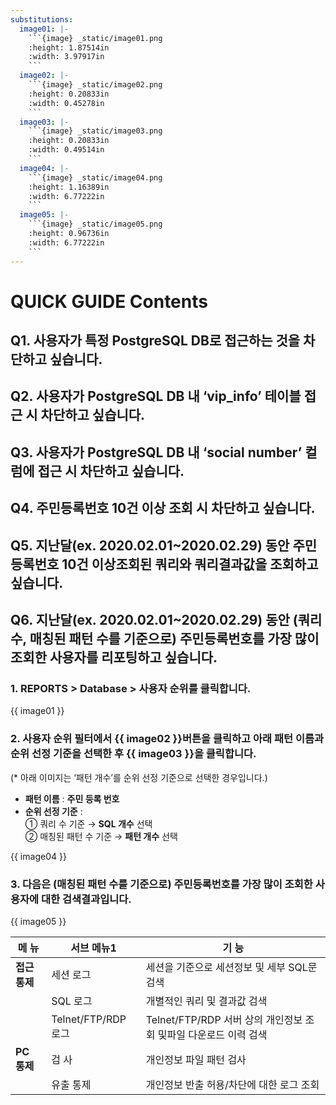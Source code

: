 ```yaml
---
substitutions:
  image01: |-
    ```{image} _static/image01.png
    :height: 1.87514in
    :width: 3.97917in
    ```
  image02: |-
    ```{image} _static/image02.png
    :height: 0.20833in
    :width: 0.45278in
    ```
  image03: |-
    ```{image} _static/image03.png
    :height: 0.20833in
    :width: 0.49514in
    ```
  image04: |-
    ```{image} _static/image04.png
    :height: 1.16389in
    :width: 6.77222in
    ```
  image05: |-
    ```{image} _static/image05.png
    :height: 0.96736in
    :width: 6.77222in
    ```
---
```


# **QUICK GUIDE Contents**

## Q1. 사용자가 특정 PostgreSQL DB로 접근하는 것을 차단하고 싶습니다.
## Q2. 사용자가 PostgreSQL DB 내 ‘vip_info’ 테이블 접근 시 차단하고 싶습니다.
## Q3. 사용자가 PostgreSQL DB 내 ‘social number’ 컬럼에 접근 시 차단하고 싶습니다.
## Q4. 주민등록번호 10건 이상 조회 시 차단하고 싶습니다.
## Q5. 지난달(ex. 2020.02.01~2020.02.29) 동안 주민등록번호 10건 이상조회된 **쿼리**와 **쿼리결과값을 조회하고 싶습니다.**
## Q6. 지난달(ex. 2020.02.01~2020.02.29) 동안 (쿼리 수, 매칭된 패턴 수를 기준으로) **주민등록번호를 가장 많이 조회한 사용자**를 리포팅하고 싶습니다.  

### 1. **REPORTS > Database > 사용자 순위**를 클릭합니다.  

{{ image01 }}

### 2. 사용자 순위 필터에서 {{ image02 }}버튼을 클릭하고 아래 **패턴 이름**과 **순위 선정 기준**을 선택한 후 {{ image03 }}을 클릭합니다.  
(\* 아래 이미지는 ‘패턴 개수’를 순위 선정 기준으로 선택한 경우입니다.)  

- **패턴 이름** : **주민 등록 번호**  
- **순위 선정 기준** :  
① 쿼리 수 기준 → **SQL 개수** 선택  
② 매칭된 패턴 수 기준 → **패턴 개수** 선택  

{{ image04 }}

### 3. 다음은 (매칭된 패턴 수를 기준으로) 주민등록번호를 가장 많이 조회한 사용자에 대한 검색결과입니다.

{{ image05 }}

| **메 뉴**   | **서브 메뉴1**         | **기 능**                                     |
| --------- | ------------------ | ------------------------------------------- |
| **접근 통제** | 세션 로그              | 세션을 기준으로 세션정보 및 세부 SQL문 검색                  |
|           | SQL 로그             | 개별적인 쿼리 및 결과값 검색                            |
|           | Telnet/FTP/RDP 로그 | Telnet/FTP/RDP 서버 상의 개인정보 조회 및파일 다운로드 이력 검색 |
| **PC 통제** | 검 사                | 개인정보 파일 패턴 검사                               |
|           | 유출 통제              | 개인정보 반출 허용/차단에 대한 로그 조회                     |
